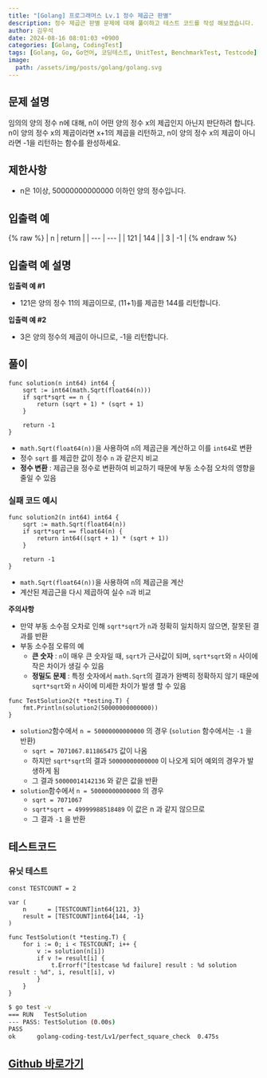 ```yaml
---
title: "[Golang] 프로그래머스 Lv.1 정수 제곱근 판별"
description: 정수 제곱근 판별 문제에 대해 풀이하고 테스트 코드를 작성 해보겠습니다.
author: 김우석
date: 2024-08-16 08:01:03 +0900
categories: [Golang, CodingTest]
tags: [Golang, Go, Go언어, 코딩테스트, UnitTest, BenchmarkTest, Testcode]
image:
  path: /assets/img/posts/golang/golang.svg
---
```


## 문제 설명
임의의 양의 정수 n에 대해, n이 어떤 양의 정수 x의 제곱인지 아닌지 판단하려 합니다.
n이 양의 정수 x의 제곱이라면 x+1의 제곱을 리턴하고, n이 양의 정수 x의 제곱이 아니라면 -1을 리턴하는 함수를 완성하세요.


## 제한사항
- n은 1이상, 50000000000000 이하인 양의 정수입니다.


## 입출력 예
{% raw %}
| n | return |
| --- | --- |
| 121 | 144 |
| 3 | \-1 |
{% endraw %}


## 입출력 예 설명
**입출력 예 #1**

- 121은 양의 정수 11의 제곱이므로, (11+1)를 제곱한 144를 리턴합니다.

**입출력 예 #2**

- 3은 양의 정수의 제곱이 아니므로, -1을 리턴합니다.

## 풀이 
```golang
func solution(n int64) int64 {
	sqrt := int64(math.Sqrt(float64(n)))
	if sqrt*sqrt == n {
		return (sqrt + 1) * (sqrt + 1)
	}

	return -1
}
```

- `math.Sqrt(float64(n))`을 사용하여 `n`의 제곱근을 계산하고 이를 `int64`로 변환
- 정수 `sqrt` 를 제곱한 값이 정수 `n` 과 같은지 비교
- **정수 변환** : 제곱근을 정수로 변환하여 비교하기 때문에 부동 소수점 오차의 영향을 줄일 수 있음


### 실패 코드 예시
```golang
func solution2(n int64) int64 {
	sqrt := math.Sqrt(float64(n))
	if sqrt*sqrt == float64(n) {
		return int64((sqrt + 1) * (sqrt + 1))
	}

	return -1
}
```

- `math.Sqrt(float64(n))`을 사용하여 `n`의 제곱근을 계산
- 계산된 제곱근을 다시 제곱하여 실수 `n`과 비교

**주의사항**

- 만약 부동 소수점 오차로 인해 `sqrt*sqrt`가 `n`과 정확히 일치하지 않으면, 잘못된 결과를 반환
- 부동 소수점 오류의 예
	- **큰 숫자** : `n`이 매우 큰 숫자일 때, `sqrt`가 근사값이 되며, `sqrt*sqrt`와 `n` 사이에 작은 차이가 생길 수 있음
	- **정밀도 문제** : 특정 숫자에서 `math.Sqrt`의 결과가 완벽히 정확하지 않기 때문에 `sqrt*sqrt`와 `n` 사이에 미세한 차이가 발생 할 수 있음

```golang
func TestSolution2(t *testing.T) {
	fmt.Println(solution2(50000000000000))
}
```


- `solution2`함수에서 `n = 50000000000000` 의 경우 (`solution` 함수에서는 `-1` 을 반환)
	- `sqrt = 7071067.811865475` 값이 나옴
	- 하지만 `sqrt*sqrt`의 결과 `50000000000000` 이 나오게 되어 예외의 경우가 발생하게 됨
	- 그 결과 `50000014142136` 와 같은 값을 반환
- `solution`함수에서 `n = 50000000000000` 의 경우
	- `sqrt = 7071067`
	- `sqrt*sqrt = 49999988518489` 이 값은 n 과 같지 않으므로
	- 그 결과 `-1` 을 반환


## 테스트코드
### 유닛 테스트
```golang
const TESTCOUNT = 2

var (
	n      = [TESTCOUNT]int64{121, 3}
	result = [TESTCOUNT]int64{144, -1}
)

func TestSolution(t *testing.T) {
	for i := 0; i < TESTCOUNT; i++ {
		v := solution(n[i])
		if v != result[i] {
			t.Errorf("[testcase %d failure] result : %d solution result : %d", i, result[i], v)
		}
	}
}
```

```bash
$ go test -v
=== RUN   TestSolution
--- PASS: TestSolution (0.00s)
PASS
ok      golang-coding-test/Lv1/perfect_square_check  0.475s
```


## [Github 바로가기](https://github.com/kr-goos/golang-coding-test/tree/master/programmers/Lv1/perfect_square_check)